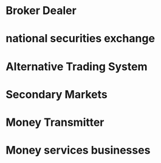 # Broker Dealer

# national securities exchange

# Alternative Trading System

# Secondary Markets

# Money Transmitter

# Money services businesses
